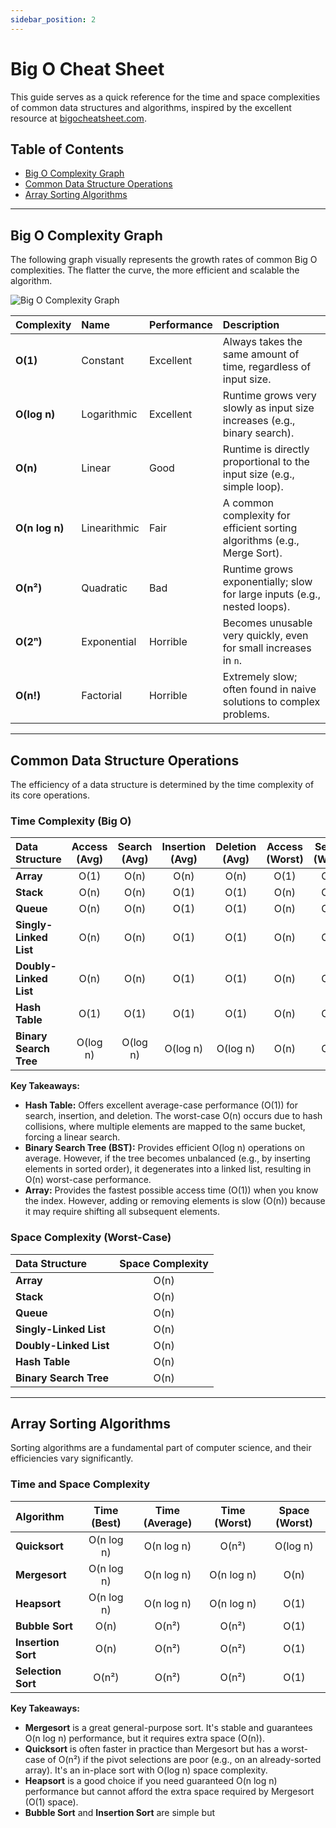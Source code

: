 ```yaml
---
sidebar_position: 2
---
```


# Big O Cheat Sheet

This guide serves as a quick reference for the time and space complexities of common data structures and algorithms, inspired by the excellent resource at [bigocheatsheet.com](https://www.bigocheatsheet.com/).

## Table of Contents

- [Big O Complexity Graph](#big-o-complexity-graph)
- [Common Data Structure Operations](#common-data-structure-operations)
- [Array Sorting Algorithms](#array-sorting-algorithms)

---

## Big O Complexity Graph

The following graph visually represents the growth rates of common Big O complexities. The flatter the curve, the more efficient and scalable the algorithm.

![Big O Complexity Graph](https://www.bigocheatsheet.com/img/big-o-graph.png)

| Complexity | Name         | Performance | Description                                                              |
| :--------- | :----------- | :---------- | :----------------------------------------------------------------------- |
| **O(1)**   | Constant     | Excellent   | Always takes the same amount of time, regardless of input size.          |
| **O(log n)** | Logarithmic  | Excellent   | Runtime grows very slowly as input size increases (e.g., binary search). |
| **O(n)**   | Linear       | Good        | Runtime is directly proportional to the input size (e.g., simple loop).  |
| **O(n log n)** | Linearithmic | Fair        | A common complexity for efficient sorting algorithms (e.g., Merge Sort). |
| **O(n²)**  | Quadratic    | Bad         | Runtime grows exponentially; slow for large inputs (e.g., nested loops). |
| **O(2ⁿ)**  | Exponential  | Horrible    | Becomes unusable very quickly, even for small increases in `n`.          |
| **O(n!)**  | Factorial    | Horrible    | Extremely slow; often found in naive solutions to complex problems.      |

---

## Common Data Structure Operations

The efficiency of a data structure is determined by the time complexity of its core operations.

### Time Complexity (Big O)

| Data Structure         | Access (Avg) | Search (Avg) | Insertion (Avg) | Deletion (Avg) | Access (Worst) | Search (Worst) | Insertion (Worst) | Deletion (Worst) |
| :--------------------- | :----------: | :----------: | :-------------: | :------------: | :------------: | :------------: | :---------------: | :--------------: |
| **Array**              |     O(1)     |     O(n)     |      O(n)       |      O(n)      |      O(1)      |      O(n)      |       O(n)        |       O(n)       |
| **Stack**              |     O(n)     |     O(n)     |      O(1)       |      O(1)      |      O(n)      |      O(n)      |       O(1)        |       O(1)       |
| **Queue**              |     O(n)     |     O(n)     |      O(1)       |      O(1)      |      O(n)      |      O(n)      |       O(1)        |       O(1)       |
| **Singly-Linked List** |     O(n)     |     O(n)     |      O(1)       |      O(1)      |      O(n)      |      O(n)      |       O(1)        |       O(1)       |
| **Doubly-Linked List** |     O(n)     |     O(n)     |      O(1)       |      O(1)      |      O(n)      |      O(n)      |       O(1)        |       O(1)       |
| **Hash Table**         |     O(1)     |     O(1)     |      O(1)       |      O(1)      |      O(n)      |      O(n)      |       O(n)        |       O(n)       |
| **Binary Search Tree** |   O(log n)   |   O(log n)   |    O(log n)     |    O(log n)    |      O(n)      |      O(n)      |       O(n)        |       O(n)       |

**Key Takeaways:**
*   **Hash Table:** Offers excellent average-case performance (O(1)) for search, insertion, and deletion. The worst-case O(n) occurs due to hash collisions, where multiple elements are mapped to the same bucket, forcing a linear search.
*   **Binary Search Tree (BST):** Provides efficient O(log n) operations on average. However, if the tree becomes unbalanced (e.g., by inserting elements in sorted order), it degenerates into a linked list, resulting in O(n) worst-case performance.
*   **Array:** Provides the fastest possible access time (O(1)) when you know the index. However, adding or removing elements is slow (O(n)) because it may require shifting all subsequent elements.

### Space Complexity (Worst-Case)

| Data Structure         | Space Complexity |
| :--------------------- | :--------------: |
| **Array**              |       O(n)       |
| **Stack**              |       O(n)       |
| **Queue**              |       O(n)       |
| **Singly-Linked List** |       O(n)       |
| **Doubly-Linked List** |       O(n)       |
| **Hash Table**         |       O(n)       |
| **Binary Search Tree** |       O(n)       |

---

## Array Sorting Algorithms

Sorting algorithms are a fundamental part of computer science, and their efficiencies vary significantly.

### Time and Space Complexity

| Algorithm          | Time (Best) | Time (Average) | Time (Worst) | Space (Worst) |
| :----------------- | :---------: | :------------: | :----------: | :-----------: |
| **Quicksort**      | O(n log n)  |   O(n log n)   |    O(n²)     |   O(log n)    |
| **Mergesort**      | O(n log n)  |   O(n log n)   |  O(n log n)  |     O(n)      |
| **Heapsort**       | O(n log n)  |   O(n log n)   |  O(n log n)  |     O(1)      |
| **Bubble Sort**    |    O(n)     |     O(n²)      |    O(n²)     |     O(1)      |
| **Insertion Sort** |    O(n)     |     O(n²)      |    O(n²)     |     O(1)      |
| **Selection Sort** |    O(n²)    |     O(n²)      |    O(n²)     |     O(1)      |

**Key Takeaways:**
*   **Mergesort** is a great general-purpose sort. It's stable and guarantees O(n log n) performance, but it requires extra space (O(n)).
*   **Quicksort** is often faster in practice than Mergesort but has a worst-case of O(n²) if the pivot selections are poor (e.g., on an already-sorted array). It's an in-place sort with O(log n) space complexity.
*   **Heapsort** is a good choice if you need guaranteed O(n log n) performance but cannot afford the extra space required by Mergesort (O(1) space).
*   **Bubble Sort** and **Insertion Sort** are simple but